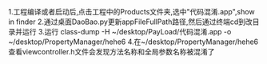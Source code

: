 1.工程编译或者启动后,点击工程中的Products文件夹,选中"代码混淆.app",show in finder
2.通过桌面DaoBao.py更新appFileFullPath路径,然后通过终端cd到改目录并运行
3.运行 class-dump -H ~/desktop/PayLoad/代码混淆.app -o ~/desktop/PropertyManager/hehe6
4.在~/desktop/PropertyManager/hehe6查看viewcontroller.h文件会发现方法名称和全局参数名称被混淆了
